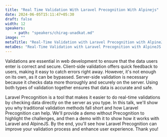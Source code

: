 ```yaml
---
title: "Real Time Validation With Laravel Precognition With Alpinejs"
date: 2024-06-05T15:11:47+05:30
draft: false
width: 12
speakers:
    - path: "speakers/chirag-unadkat.md"
image: ""
metaTitle: "Real-Time Validation with Laravel Precognition with AlpineJS | Talk | Rajkot tech"
metaDes: "Real-Time Validation with Laravel Precognition with AlpineJS | Talk | Rajkot tech"
---
```


Validations are essential in web development to ensure that the data users enter is correct and secure. Client-side validation offers quick feedback to users, making it easy to catch errors right away. However, it's not enough on its own, as it can be bypassed. Server-side validation is necessary because it checks data more thoroughly and securely on the server. Using both types of validation together ensures that data is accurate and safe.

Laravel Precognition is a tool that makes it easier to do real-time validations by checking data directly on the server as you type. In this talk, we'll show you why traditional validation methods fall short and how Laravel Precognition can help. We'll provide a demo without Precognition to highlight the challenges, and then a demo with it to show how it works with Laravel and AlpineJS. By the end, you'll see how Laravel Precognition can improve your validation process and enhance user experience. Thank you!
